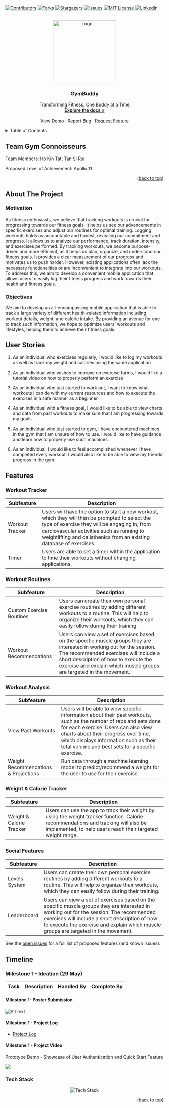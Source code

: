 <!-- Improved compatibility of back to top link: See: https://github.com/othneildrew/Best-README-Template/pull/73 -->
<a name="readme-top"></a>
<!--
*** Thanks for checking out the Best-README-Template. If you have a suggestion
*** that would make this better, please fork the repo and create a pull request
*** or simply open an issue with the tag "enhancement".
*** Don't forget to give the project a star!
*** Thanks again! Now go create something AMAZING! :D
-->



<!-- PROJECT SHIELDS -->
<!--
*** I'm using markdown "reference style" links for readability.
*** Reference links are enclosed in brackets [ ] instead of parentheses ( ).
*** See the bottom of this document for the declaration of the reference variables
*** for contributors-url, forks-url, etc. This is an optional, concise syntax you may use.
*** https://www.markdownguide.org/basic-syntax/#reference-style-links
-->
[![Contributors][contributors-shield]][contributors-url]
[![Forks][forks-shield]][forks-url]
[![Stargazers][stars-shield]][stars-url]
[![Issues][issues-shield]][issues-url]
[![MIT License][license-shield]][license-url]
[![LinkedIn][linkedin-shield]][linkedin-url]



<!-- PROJECT LOGO -->
<br />
<div align="center">
  <a href="https://github.com/github_username/repo_name">
    <img src="images/gymBuddyLogo.jpeg" alt="Logo" width= 200" height="200">
  </a>

<h3 align="center">GymBuddy</h3>

  <p align="center">
    Transforming Fitness, One Buddy at a Time
    <br />
    <a href="https://github.com/github_username/repo_name"><strong>Explore the docs »</strong></a>
    <br />
    <br />
    <a href="https://github.com/github_username/repo_name">View Demo</a>
    ·
    <a href="https://github.com/github_username/repo_name/issues">Report Bug</a>
    ·
    <a href="https://github.com/github_username/repo_name/issues">Request Feature</a>
  </p>
</div>



<!-- TABLE OF CONTENTS -->
<details>
  <summary>Table of Contents</summary>
  <ol>
    <li>
      <a href="#about-the-project">Team Gym Connoisseurs</a>
    <li>
      <a href="#getting-started">About the project</a>
      <ul>
        <li><a href="#prerequisites">Motivation</a></li>
        <li><a href="#installation">Objectives</a></li>
      </ul>
    </li>
    <li><a href="#usage">User Story</a></li>
    <li><a href="#roadmap">Features</a></li>
    <li>
      <a href="#contributing">Timeline</a>
      <ul>
        <li><a href="#prerequisites">Milestone 1 - Ideation (29 May)</a>
        <ul>
          <li><a href="#Poster Submission">Milestone 1 - Project Submission</a></li>
        <li><a href="#Project Log">Milestone 1 - Project Log</a></li>
        <li><a href="#Project Log">Milestone 1 - Project Video</a></li>
      </ul>
    <li><a href="#license">Milestone 2 - Prototype</a></li>
    <li><a href="#contact">Milestone 3 - Extension</a></li>
    <li><a href="#acknowledgments">Acknowledgments</a></li>
  </ol>
</details>



<!-- ABOUT THE PROJECT -->
## Team Gym Connoisseurs

Team Members: Ho Kin Tat, Tan Si Rui

Proposed Level of Achievement: Apollo 11

<p align="right">(<a href="#readme-top">back to top</a>)</p>


## About The Project

### Motivation

As fitness enthusiasts, we believe that tracking workouts is crucial for progressing towards our fitness goals. It helps us see our advancements in specific exercises and adjust our routines for optimal training. Logging workouts holds us accountable and honest, revealing our commitment and progress. It allows us to analyze our performance, track duration, intensity, and exercises performed. By tracking workouts, we become purpose-driven and more efficient, as it helps us plan, organize, and understand our fitness goals. It provides a clear measurement of our progress and motivates us to push harder. However, existing applications often lack the necessary functionalities or are inconvenient to integrate into our workouts. To address this, we aim to develop a convenient mobile application that allows users to easily log their fitness progress and work towards their health and fitness goals.


### Objectives

We aim to develop an all-encompassing mobile application that is able to track a large variety of different health-related information including workout details, weight, and calorie intake. By providing an avenue for one to track such information, we hope to optimize users’ workouts and lifestyles, helping them to achieve their fitness goals.


## User Stories

1. As an individual who exercises regularly, I would like to log my workouts as well as track my weight and calories using the same application

2. As an individual who wishes to improve on exercise forms, I would like a tutorial video on how to properly perform an exercise

3. As an individual who just started to work out, I want to know what workouts I can do with my current resources and how to execute the exercises in a safe manner as a beginner

4. As an individual with a fitness goal, I would like to be able to view charts and data from past workouts to make sure that I am progressing towards my goals.

5. As an individual who just started to gym, I have encountered machines in the gym that I am unsure of how to use. I would like to have guidance and learn how to properly use such machines.

6. As an individual, I would like to feel accomplished whenever I have completed every workout. I would also like to be able to view my friends’ progress in the gym.

## Features

### Workout Tracker

| Subfeature        | Description                                                                                                                                            |
|-------------------|--------------------------------------------------------------------------------------------------------------------------------------------------------|
| Workout Tracker   | Users will have the option to start a new workout, which they will then be prompted to select the type of exercise they will be engaging in, from cardiovascular activities such as running to weightlifting and calisthenics from an existing database of exercises. |
| Timer             | Users are able to set a timer within the application to time their workouts without changing applications.                                              |

### Workout Routines

| Subfeature              | Description                                                                                                                    |
|-------------------------|--------------------------------------------------------------------------------------------------------------------------------|
| Custom Exercise Routines | Users can create their own personal exercise routines by adding different workouts to a routine. This will help to organize their workouts, which they can easily follow during their training. |
| Workout Recommendations | Users can view a set of exercises based on the specific muscle groups they are interested in working out for the session. The recommended exercises will include a short description of how to execute the exercise and explain which muscle groups are targeted in the movement. |

### Workout Analysis

| Subfeature           | Description                                                                                                                                                                                                                     |
|----------------------|---------------------------------------------------------------------------------------------------------------------------------------------------------------------------------------------------------------------------------|
| View Past Workouts   | Users will be able to view specific information about their past workouts, such as the number of reps and sets done for each exercise. Users can also view charts about their progress over time, which displays information such as their total volume and best sets for a specific exercise. |
| Weight Recommendations & Projections | Run data through a machine learning model to predict/recommend a weight for the user to use for their exercise.                                                                                                                                                          |

### Weight & Calorie Tracker

| Subfeature                | Description                                                                                                                               |
|---------------------------|-------------------------------------------------------------------------------------------------------------------------------------------|
| Weight & Calorie Tracker  | Users can use the app to track their weight by using the weight tracker function. Calorie recommendations and tracking will also be implemented, to help users reach their targeted weight range. |

### Social Features

| Subfeature      | Description                                                                                                                                                                                                                                     |
|-----------------|-------------------------------------------------------------------------------------------------------------------------------------------------------------------------------------------------------------------------------------------------|
| Levels System   | Users can create their own personal exercise routines by adding different workouts to a routine. This will help to organize their workouts, which they can easily follow during their training.                                               |
| Leaderboard     | Users can view a set of exercises based on the specific muscle groups they are interested in working out for the session. The recommended exercises will include a short description of how to execute the exercise and explain which muscle groups are targeted in the movement. |


See the [open issues](https://github.com/github_username/repo_name/issues) for a full list of proposed features (and known issues).


## Timeline

### Milestone 1 - Ideation (29 May)
| Task           | Description              | Handled By                 | Complete By                                                                                                                                                                           |
|----------------|--------------------------|----------------------------|-------------------------------------------------------------------------------------------------------------------------------------------------------------------------|
                                       

#### Milestone 1- Poster Submission
![Alt text](images/GymBuddyPoster2.png)

#### Milestone 1 - Project Log

- [Project Log](https://docs.google.com/spreadsheets/d/1yHligF582YADPFCzW3yTwsqdrYlV3PO84IVQieO3TVw/edit?usp=sharing)


#### Milestone 1 - Project Video 
                                       
Prototype Demo - Showcase of User Authentication and Quick Start Feature
                                       
<a href="https://drive.google.com/file/d/1mjbVRUisS3vfPTLoTEgFqM_g6A9ZXDwS/view?usp=sharing"><img src="images/Milestone1Thumbnail.png">
</a>


### Tech Stack

<p align="center">
  <img src="images/GymBuddyTechStack.png" alt="Tech Stack">
</p>
<p align="right">(<a href="#readme-top">back to top</a>)</p>






<!-- MARKDOWN LINKS & IMAGES -->
<!-- https://www.markdownguide.org/basic-syntax/#reference-style-links -->
[contributors-shield]: https://img.shields.io/github/contributors/github_username/repo_name.svg?style=for-the-badge
[contributors-url]: https://github.com/github_username/repo_name/graphs/contributors
[forks-shield]: https://img.shields.io/github/forks/github_username/repo_name.svg?style=for-the-badge
[forks-url]: https://github.com/github_username/repo_name/network/members
[stars-shield]: https://img.shields.io/github/stars/github_username/repo_name.svg?style=for-the-badge
[stars-url]: https://github.com/github_username/repo_name/stargazers
[issues-shield]: https://img.shields.io/github/issues/github_username/repo_name.svg?style=for-the-badge
[issues-url]: https://github.com/github_username/repo_name/issues
[license-shield]: https://img.shields.io/github/license/github_username/repo_name.svg?style=for-the-badge
[license-url]: https://github.com/github_username/repo_name/blob/master/LICENSE.txt
[linkedin-shield]: https://img.shields.io/badge/-LinkedIn-black.svg?style=for-the-badge&logo=linkedin&colorB=555
[linkedin-url]: https://linkedin.com/in/linkedin_username
[product-screenshot]: images/screenshot.png
[Next.js]: https://img.shields.io/badge/next.js-000000?style=for-the-badge&logo=nextdotjs&logoColor=white
[Next-url]: https://nextjs.org/
[React.js]: https://img.shields.io/badge/React-20232A?style=for-the-badge&logo=react&logoColor=61DAFB
[React-url]: https://reactjs.org/
[Vue.js]: https://img.shields.io/badge/Vue.js-35495E?style=for-the-badge&logo=vuedotjs&logoColor=4FC08D
[Vue-url]: https://vuejs.org/
[Angular.io]: https://img.shields.io/badge/Angular-DD0031?style=for-the-badge&logo=angular&logoColor=white
[Angular-url]: https://angular.io/
[Svelte.dev]: https://img.shields.io/badge/Svelte-4A4A55?style=for-the-badge&logo=svelte&logoColor=FF3E00
[Svelte-url]: https://svelte.dev/
[Laravel.com]: https://img.shields.io/badge/Laravel-FF2D20?style=for-the-badge&logo=laravel&logoColor=white
[Laravel-url]: https://laravel.com
[Bootstrap.com]: https://img.shields.io/badge/Bootstrap-563D7C?style=for-the-badge&logo=bootstrap&logoColor=white
[Bootstrap-url]: https://getbootstrap.com
[JQuery.com]: https://img.shields.io/badge/jQuery-0769AD?style=for-the-badge&logo=jquery&logoColor=white
[JQuery-url]: https://jquery.com 
